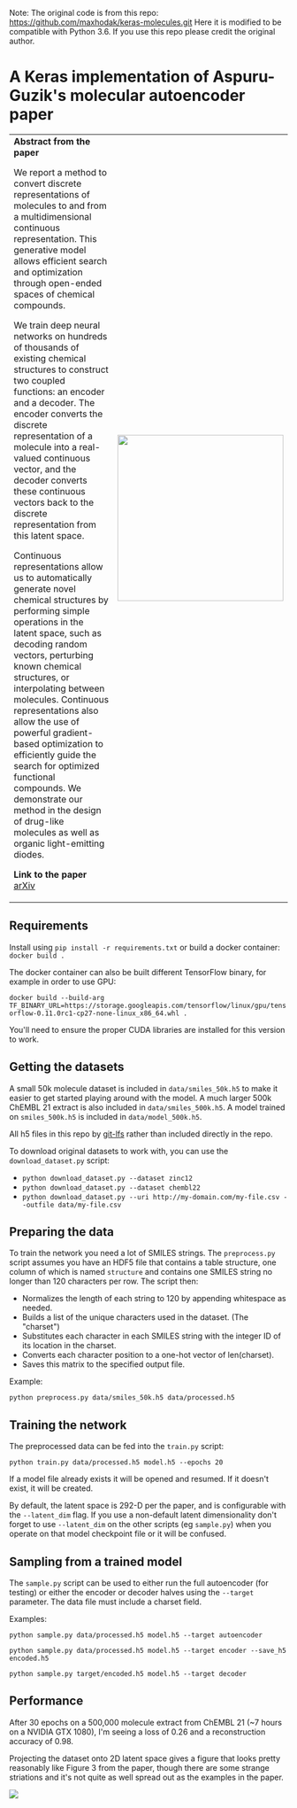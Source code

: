Note: The original code is from this repo: https://github.com/maxhodak/keras-molecules.git
Here it is modified to be compatible with Python 3.6.  If you use this repo please credit the original author.

# A Keras implementation of Aspuru-Guzik's molecular autoencoder paper

<table style="border-collapse: collapse">
<tr>
<td style="vertical-align: top" valign="top">
    <strong>Abstract from the paper</strong>
    <p>We report a method to convert discrete representations of molecules to and from a multidimensional continuous representation. This generative model allows efficient search and optimization through open-ended spaces of chemical compounds.</p>
    <p>We train deep neural networks on hundreds of thousands of existing chemical structures to construct two coupled functions: an encoder and a decoder. The encoder converts the discrete representation of a molecule into a real-valued continuous vector, and the decoder converts these continuous vectors back to the discrete representation from this latent space.</p>
    <p>Continuous representations allow us to automatically generate novel chemical structures by performing simple operations in the latent space, such as decoding random vectors, perturbing known chemical structures, or interpolating between molecules. Continuous representations also allow the use of powerful gradient-based optimization to efficiently guide the search for optimized functional compounds. We demonstrate our method in the design of drug-like molecules as well as organic light-emitting diodes.</p>
    <p>
        <strong>Link to the paper</strong><br />
        <a href="https://arxiv.org/abs/1610.02415">arXiv</a>
    </p>
</td><td width="300">
<img src="images/network.png" width="300" /></img>
</td>
</tr>
</table>

## Requirements

Install using `pip install -r requirements.txt` or build a docker container: `docker build .`

The docker container can also be built different TensorFlow binary, for example in order to use GPU:

`docker build --build-arg TF_BINARY_URL=https://storage.googleapis.com/tensorflow/linux/gpu/tensorflow-0.11.0rc1-cp27-none-linux_x86_64.whl .`

You'll need to ensure the proper CUDA libraries are installed for this version to work.

## Getting the datasets

A small 50k molecule dataset is included in `data/smiles_50k.h5` to make it easier to get started playing around with the model. A much larger 500k ChEMBL 21 extract is also included in `data/smiles_500k.h5`. A model trained on `smiles_500k.h5` is included in `data/model_500k.h5`.

All h5 files in this repo by [git-lfs](https://git-lfs.github.com/) rather than included directly in the repo.

To download original datasets to work with, you can use the `download_dataset.py` script:

* `python download_dataset.py --dataset zinc12`
* `python download_dataset.py --dataset chembl22`
* `python download_dataset.py --uri http://my-domain.com/my-file.csv --outfile data/my-file.csv`

## Preparing the data

To train the network you need a lot of SMILES strings. The `preprocess.py` script assumes you have an HDF5 file that contains a table structure, one column of which is named `structure` and contains one SMILES string no longer than 120 characters per row. The script then:

- Normalizes the length of each string to 120 by appending whitespace as needed.
- Builds a list of the unique characters used in the dataset. (The "charset")
- Substitutes each character in each SMILES string with the integer ID of its location in the charset.
- Converts each character position to a one-hot vector of len(charset).
- Saves this matrix to the specified output file.

Example:

`python preprocess.py data/smiles_50k.h5 data/processed.h5`

## Training the network

The preprocessed data can be fed into the `train.py` script:

`python train.py data/processed.h5 model.h5 --epochs 20`

If a model file already exists it will be opened and resumed. If it doesn't exist, it will be created.

By default, the latent space is 292-D per the paper, and is configurable with the `--latent_dim` flag. If you use a non-default latent dimensionality don't forget to use `--latent_dim` on the other scripts (eg `sample.py`) when you operate on that model checkpoint file or it will be confused.

## Sampling from a trained model

The `sample.py` script can be used to either run the full autoencoder (for testing) or either the encoder or decoder halves using the `--target` parameter. The data file must include a charset field.

Examples:

```
python sample.py data/processed.h5 model.h5 --target autoencoder

python sample.py data/processed.h5 model.h5 --target encoder --save_h5 encoded.h5

python sample.py target/encoded.h5 model.h5 --target decoder
```

## Performance

After 30 epochs on a 500,000 molecule extract from ChEMBL 21 (~7 hours on a NVIDIA GTX 1080), I'm seeing a loss of 0.26 and a reconstruction accuracy of 0.98.

Projecting the dataset onto 2D latent space gives a figure that looks pretty reasonably like Figure 3 from the paper, though there are some strange striations and it's not quite as well spread out as the examples in the paper.

<img src="images/latent_2d.png" />
